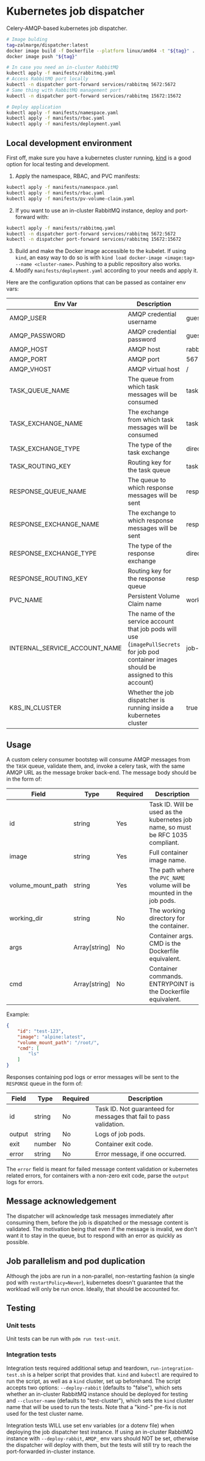 # Kubernetes job dispatcher

Celery-AMQP-based kubernetes job dispatcher.

```sh
# Image bulding
tag=zalmarge/dispatcher:latest
docker image build -f Dockerfile --platform linux/amd64 -t "${tag}" .
docker image push "${tag}"
```

```sh
# In case you need an in-cluster RabbitMQ
kubectl apply -f manifests/rabbitmq.yaml
# Access RabbitMQ port locally
kubectl -n dispatcher port-forward services/rabbitmq 5672:5672
# Same thing with RabbitMQ management port
kubectl -n dispatcher port-forward services/rabbitmq 15672:15672
```

```sh
# Deploy application
kubectl apply -f manifests/namespace.yaml
kubectl apply -f manifests/rbac.yaml
kubectl apply -f manifests/deployment.yaml
```

## Local development environment

First off, make sure you have a kubernetes cluster running, [kind](https://kind.sigs.k8s.io/) is a good option for local
testing and development.

1. Apply the namespace, RBAC, and PVC manifests:

```sh
kubectl apply -f manifests/namespace.yaml
kubectl apply -f manifests/rbac.yaml
kubectl apply -f manifests/pv-volume-claim.yaml
```

2. If you want to use an in-cluster RabbitMQ instance, deploy and port-forward with:

```sh
kubectl apply -f manifests/rabbitmq.yaml
kubectl -n dispatcher port-forward services/rabbitmq 5672:5672
kubectl -n dispatcher port-forward services/rabbitmq 15672:15672
```

3. Build and make the Docker image accessible to the kubelet. If using `kind`, an easy way to do so is with
   `kind load docker-image <image:tag> --name <cluster-name>`. Pushing to a public repository also works.
4. Modify `manifests/deployment.yaml` according to your needs and apply it.

Here are the configuration options that can be passed as container env vars:

| Env Var                       | Description                                                                                                                                 | Default                               |
|-------------------------------|---------------------------------------------------------------------------------------------------------------------------------------------|---------------------------------------|
| AMQP_USER                     | AMQP credential username                                                                                                                    | guest                                 |
| AMQP_PASSWORD                 | AMQP credential password                                                                                                                    | guest                                 |
| AMQP_HOST                     | AMQP host                                                                                                                                   | rabbitmq.dispatcher.svc.cluster.local |
| AMQP_PORT                     | AMQP port                                                                                                                                   | 5672                                  |
| AMQP_VHOST                    | AMQP virtual host                                                                                                                           | /                                     |
| TASK_QUEUE_NAME               | The queue from which task messages will be consumed                                                                                         | tasks                                 |
| TASK_EXCHANGE_NAME            | The exchange from which task messages will be consumed                                                                                      | tasks                                 |
| TASK_EXCHANGE_TYPE            | The type of the task exchange                                                                                                               | direct                                |
| TASK_ROUTING_KEY              | Routing key for the task queue                                                                                                              | task                                  |
| RESPONSE_QUEUE_NAME           | The queue to which response messages will be sent                                                                                           | responses                             |
| RESPONSE_EXCHANGE_NAME        | The exchange to which response messages will be sent                                                                                        | responses                             |
| RESPONSE_EXCHANGE_TYPE        | The type of the response exchange                                                                                                           | direct                                |
| RESPONSE_ROUTING_KEY          | Routing key for the response queue                                                                                                          | response                              | | worker-pv-volume                      |
| PVC_NAME                      | Persistent Volume Claim name                                                                                                                | worker-pv-claim                       |
| INTERNAL_SERVICE_ACCOUNT_NAME | The name of the service account that job pods will use (`imagePullSecrets` for job pod container images should be assigned to this account) | job-internal                          |
| K8S_IN_CLUSTER                | Whether the job dispatcher is running inside a kubernetes cluster                                                                           | true                                  |

## Usage

A custom celery consumer bootstep will consume AMQP messages from the `TASK` queue, validate them,
and, invoke a celery task, with the same AMQP URL as the message broker back-end. The message body should be in the form
of:

| Field             | Type          | Required | Description                                                                      |
|-------------------|---------------|----------|----------------------------------------------------------------------------------|
| id                | string        | Yes      | Task ID. Will be used as the kubernetes job name, so must be RFC 1035 compliant. |
| image             | string        | Yes      | Full container image name.                                                       |
| volume_mount_path | string        | Yes      | The path where the `PVC_NAME` volume will be mounted in the job pods.            |
| working_dir       | string        | No       | The working directory for the container.                                         |
| args              | Array[string] | No       | Container args. CMD is the Dockerfile equivalent.                                |
| cmd               | Array[string] | No       | Container commands. ENTRYPOINT is the Dockerfile equivalent.                     |

Example:

```json
{
    "id": "test-123",
    "image": "alpine:latest",
    "volume_mount_path": "/root/",
    "cmd": [
        "ls"
    ]
}
```

Responses containing pod logs or error messages will be sent to the `RESPONSE` queue in the form of:

| Field  | Type   | Required | Description                                                        |
|--------|--------|----------|--------------------------------------------------------------------|
| id     | string | No       | Task ID. Not guaranteed for messages that fail to pass validation. |
| output | string | No       | Logs of job pods.                                                  |
| exit   | number | No       | Container exit code.                                               |
| error  | string | No       | Error message, if one occurred.                                    |

The `error` field is meant for failed message content validation or kubernetes related errors, for containers with a
non-zero exit code, parse the `output` logs for errors.

## Message acknowledgement

The dispatcher will acknowledge task messages immediately after consuming them,
before the job is dispatched or the message content is validated. The motivation being that
even if the message is invalid, we don't want it to stay in the queue, but to respond with
an error as quickly as possible.

## Job parallelism and pod duplication

Although the jobs are run in a non-parallel, non-restarting fashion (a single pod with `restartPolicy=Never`),
kubernetes doesn't guarantee that the workload will only be run once. Ideally, that should be accounted for.

## Testing

### Unit tests

Unit tests can be run with `pdm run test-unit`.

### Integration tests

Integration tests required additional setup and teardown, `run-integration-test.sh` is a helper script that provides
that. `kind` and `kubectl` are required to run the script, as well as a `kind` cluster, set up beforehand. The script
accepts two options: `--deploy-rabbit` (defaults to "false"), which sets whether an in-cluster RabbitMQ instance should
be deployed for testing and `--cluster-name` (defaults to "test-cluster"), which sets the `kind` cluster name that will
be used to run the tests. Note that a "kind-" pre-fix is not used for the test cluster name.

Integration tests WILL use set env variables (or a dotenv file) when deploying the job dispatcher test instance.
If using an in-cluster RabbitMQ instance with `--deploy-rabbit`, `AMQP_` env vars should NOT be set, otherwise the
dispatcher will deploy with them, but the tests will still try to reach the port-forwarded in-cluster instance.
